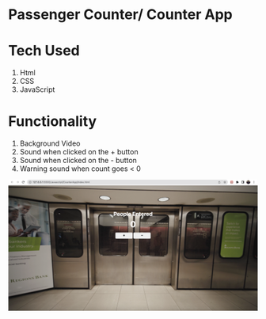 # Passenger Counter/ Counter App

# Tech Used
1. Html
2. CSS
3. JavaScript

# Functionality
1. Background Video
2. Sound when clicked on the + button
3. Sound when clicked on the - button
4. Warning sound when count goes < 0 

!["Image"](./Files/output.png)